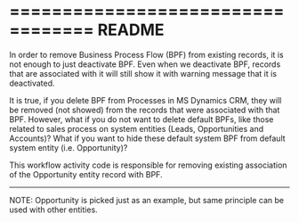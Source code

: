 
==================================
README
==================================

In order to remove Business Process Flow (BPF) from existing records, it is not enough to just deactivate BPF.
Even when we deactivate BPF, records that are associated with it will still show it with warning message that it is deactivated.

It is true, if you delete BPF from Processes in MS Dynamics CRM, they will be removed (not showed) from the records that were associated with that BPF.
However, what if you do not want to delete default BPFs, like those related to sales process on system entities (Leads, Opportunities and Accounts)?
What if you want to hide these default system BPF from default system entity (i.e. Opportunity)?

This workflow activity code is responsible for removing existing association of the Opportunity entity record with BPF.

---------------------------------------------------------------------------------------------
NOTE: 
Opportunity is picked just as an example, but same principle can be used with other entities.
